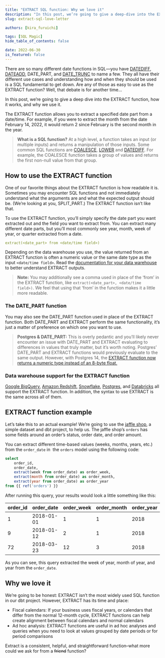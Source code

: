 ```yaml
---
title: "EXTRACT SQL function: Why we love it"
description: "In this post, we’re going to give a deep-dive into the EXTRACT function, how it works, and why we use it. The EXTRACT function allows you to extract a specified date part from a date/time. "
slug: extract-sql-love-letter

authors: [kira_furuichi]

tags: [SQL Magic]
hide_table_of_contents: false

date: 2022-06-30
is_featured: false
---
```

There are so many different date functions in SQL—you have [DATEDIFF](https://docs.getdbt.com/blog/datediff-sql-love-letter/), [DATEADD](https://docs.getdbt.com/blog/sql-dateadd), DATE_PART, and [DATE_TRUNC](https://docs.getdbt.com/date-trunc-sql) to name a few. They all have their different use cases and understanding how and when they should be used is a SQL fundamental to get down. Are any of those as easy to use as the EXTRACT function? Well, that debate is for another time…

In this post, we’re going to give a deep dive into the EXTRACT function, how it works, and why we use it.

<!--truncate-->

The EXTRACT function allows you to extract a specified date part from a date/time. For example, if you were to extract the month from the date February 14, 2022, it would return 2 since February is the second month in the year.

> **What is a SQL function?**
> At a high level, a function takes an input (or multiple inputs) and returns a manipulation of those inputs. Some common SQL functions are [COALESCE](https://docs.getdbt.com/blog/coalesce-sql-love-letter/), [LOWER](https://docs.getdbt.com/blog/lower-sql-love-letter/) and [DATEDIFF](https://docs.getdbt.com/blog/datediff-sql-love-letter/). For example, the COALESCE function takes a group of values and returns the first non-null value from that group.

## How to use the EXTRACT function

One of our favorite things about the EXTRACT function is how readable it is. Sometimes you may encounter SQL functions and not immediately understand what the arguments are and what the expected output should be. (We’re looking at you, SPLIT_PART.) The EXTRACT function isn’t like that.

To use the EXTRACT function, you’ll simply specify the date part you want extracted out and the field you want to extract from. You can extract many different date parts, but you’ll most commonly see year, month, week of year, or quarter extracted from a date.

```yaml
extract(<date_part> from <date/time field>)
```

Depending on the data warehouse you use, the value returned from an EXTRACT function is often a numeric value or the same date type as the input `<date/time field>`. Read the [documentation for your data warehouse](#data-warehouse-support-for-extract-function) to better understand EXTRACT outputs.

> **Note:**
> You may additionally see a comma used in place of the ‘from’ in the EXTRACT function, like `extract(<date_part>, <date/time field>)`. We feel that using that ‘from’ in the function makes it a little more readable.

### The DATE_PART function

You may also see the DATE_PART function used in place of the EXTRACT function. Both DATE_PART and EXTRACT perform the same functionality, it’s just a matter of preference on which one you want to use.

> **Postgres & DATE_PART:**
> This is overly pedantic and you’ll likely never encounter an issue with DATE_PART and EXTRACT evaluating to differences in values that truly matter, but it’s worth noting. Postgres’ DATE_PART and EXTRACT functions would previously evaluate to the same output. However, with Postgres 14, the [EXTRACT function now returns a numeric type instead of an 8-byte float.](https://stackoverflow.com/questions/38442340/difference-between-extractyear-from-timestamp-function-and-date-partyear-t)

### Data warehouse support for the EXTRACT function

[Google BigQuery](https://cloud.google.com/bigquery/docs/reference/standard-sql/datetime_functions#extract), [Amazon Redshift](https://docs.aws.amazon.com/redshift/latest/dg/r_EXTRACT_function.html), [Snowflake](https://docs.snowflake.com/en/sql-reference/functions/extract.html), [Postgres](https://www.postgresqltutorial.com/postgresql-date-functions/postgresql-extract/), and [Databricks](https://docs.databricks.com/sql/language-manual/functions/extract.html) all support the EXTRACT function. In addition, the syntax to use EXTRACT is the same across all of them.

## EXTRACT function example

Let’s take this to an actual example! We’re going to use the [jaffle shop](https://github.com/dbt-labs/jaffle_shop/blob/main/models/orders.sql), a simple dataset and dbt project, to help us. The jaffle shop’s `orders` <Term id="table" /> has some fields around an order’s status, order date, and order amount.

You can extract different time-based values (weeks, months, years, etc.) from the `order_date` in  the `orders` model using the following code:

```sql
select 
	order_id,
	order_date,
	extract(week from order_date) as order_week,
	extract(month from order_date) as order_month,
	extract(year from order_date) as order_year
from {{ ref('orders') }}
```

After running this query, your results would look a little something like this:

| **order_id** | **order_date** | **order_week** | **order_month** | **order_year** |
| ------------ | -------------- | -------------- | --------------- | -------------- |
| 1            | 2018-01-01     | 1              | 1               | 2018           |
| 9            | 2018-01-12     | 2              | 1               | 2018           |
| 72           | 2018-03-23     | 12             | 3               | 2018           |

As you can see, this query extracted the week of year, month of year, and year from the `order_date`.

## Why we love it

We’re going to be honest: EXTRACT isn’t the most widely used SQL function in our dbt project. However, EXTRACT has its time and place: 

* Fiscal calendars: If your business uses fiscal years, or calendars that differ from the normal 12-month cycle, EXTRACT functions can help create alignment between fiscal calendars and normal calendars
* Ad hoc analysis: EXTRACT functions are useful in ad hoc analyses and queries when you need to look at values grouped by date periods or for period comparisons

Extract is a consistent, helpful, and straightforward function–what more could we ask for from a ~~friend~~ function?

